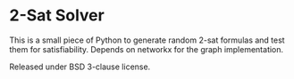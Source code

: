 ﻿2-Sat Solver
============

This is a small piece of Python to generate random 2-sat formulas and test them for satisfiability. Depends on networkx for the graph implementation.

Released under BSD 3-clause license.